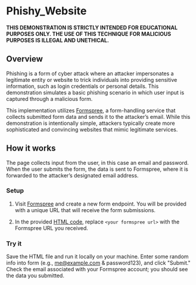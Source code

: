 # **Phishy_Website**

**THIS DEMONSTRATION IS STRICTLY INTENDED FOR EDUCATIONAL PURPOSES ONLY. THE USE OF THIS TECHNIQUE FOR MALICIOUS PURPOSES IS ILLEGAL AND UNETHICAL.**

## Overview 

Phishing is a form of cyber attack where an attacker impersonates a legitimate entity or website to trick individuals into providing sensitive information, such as login credentials or personal details. This demonstration simulates a basic phishing scenario in which user input is captured through a malicious form.

This implementation utilizes [Formspree](https://www.formspree.io), a form-handling service that collects submitted form data and sends it to the attacker’s email. While this demonstration is intentionally simple, attackers typically create more sophisticated and convincing websites that mimic legitimate services.

## How it works

The page collects input from the user, in this case an email and password. When the user submits the form, the data is sent to Formspree, where it is forwarded to the attacker’s designated email address.

### Setup

1. Visit [Formspree](https://www.formspree.io) and create a new form endpoint. You will be provided with a unique URL that will receive the form submissions.

2. In the provided [HTML code](index.html), replace `<your formspree url>` with the Formspree URL you received. 

### Try it

Save the HTML file and run it locally on your machine. Enter some random info into form (e.g., me@example.com & password123), and click "Submit." Check the email associated with your Formspree account; you should see the data you submitted.